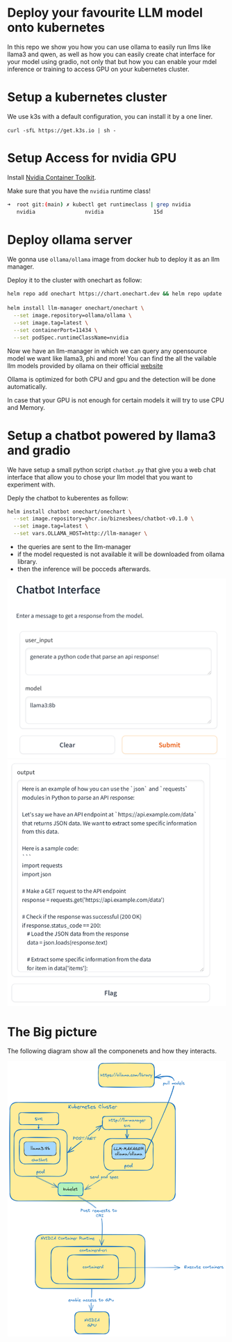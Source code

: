 # Deploy your favourite LLM model onto kubernetes 
In this repo we show you how you can use ollama to easily run llms like llama3 and qwen, as well as how you can easily create chat interface for your model using gradio, not only that but how you can enable your mdel inference or training to access GPU on your kubernetes cluster.

# Setup a kubernetes cluster 

We use k3s with a default configuration, you can install it by a one liner.

`curl -sfL https://get.k3s.io | sh - `

# Setup Access for nvidia GPU 
Install [Nvidia Container Toolkit](https://docs.nvidia.com/datacenter/cloud-native/container-toolkit/latest/install-guide.html#installation).

Make sure that you have the `nvidia` runtime class!

```bash
➜  root git:(main) ✗ kubectl get runtimeclass | grep nvidia
   nvidia                nvidia                15d
```

# Deploy ollama server
We gonna use `ollama/ollama` image from docker hub to deploy it as an llm manager.

Deploy it to the cluster with onechart as follow:

```bash
helm repo add onechart https://chart.onechart.dev && helm repo update

helm install llm-manager onechart/onechart \
  --set image.repository=ollama/ollama \
  --set image.tag=latest \
  --set containerPort=11434 \
  --set podSpec.runtimeClassName=nvidia
```
   
Now we have an llm-manager in which we can query any opensource model we want like llama3, phi and more! You can find the all the vailable llm models provided by ollama on their official [website](https://ollama.com/library)

Ollama is optimized for both CPU and gpu and the detection will be done automatically.

In case that your GPU is not enough for certain models it will try to use CPU and Memory.

# Setup a chatbot powered by llama3 and gradio
We have setup a small python script `chatbot.py` that give you a web chat interface that allow you to chose your llm model that you want to experiment with.

Deply the chatbot to kuberentes as follow:

```bash
helm install chatbot onechart/onechart \
  --set image.repository=ghcr.io/biznesbees/chatbot-v0.1.0 \
  --set image.tag=latest \
  --set vars.OLLAMA_HOST=http://llm-manager \
```

- the queries are sent to the llm-manager
- if the model requested is not available it will be downloaded from ollama library.
- then the inference will be pocceds afterwards.

![Alt text](llama_input.png)
![Alt text](llama_output.png)

# The Big picture

The following diagram show all the componenets and how they interacts.

![Alt text](diagram.png)
